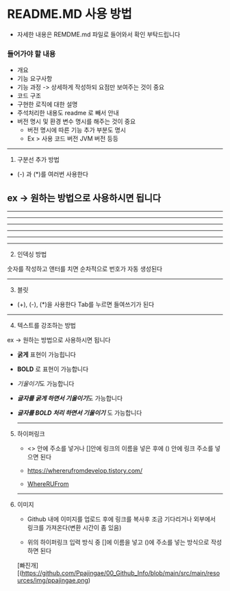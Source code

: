 # README.MD 사용 방법
- 자세한 내용은 REMDME.md 파일로 들어와서 확인 부탁드립니다
### 들어가야 할 내용
- 개요
- 기능 요구사항
- 기능 과정 -> 상세하게 작성하되 요점만 보여주는 것이 중요
- 코드 구조
- 구현한 로직에 대한 설명
- 주석처리한 내용도 readme 로 빼서 안내
- 버전 명시 및 환경 변수 명시를 해주는 것이 중요
    - 버전 명시에 따른 기능 추가 부분도 명시
    - Ex > 사용 코드 버전 JVM 버전 등등
---
1. 구분선 추가 방법
- (-) 과 (*)를 여러번 사용한다

ex -> 원하는 방법으로 사용하시면 됩니다
---

--------

- - - - - - - 

***

*********

* * * *

---
2. 인덱싱 방법
   
숫자를 작성하고 앤터를 치면 순차적으로 번호가 자동 생성된다

---

3. 블릿
- (+), (-), (*)을 사용한다 Tab를 누르면 들여쓰기가 된다

---

4. 텍스트를 강조하는 방법
   
ex -> 원하는 방법으로 사용하시면 됩니다

- **굵게** 표현이 가능힙니다

- __BOLD__ 로 표현이 가능합니다

- *기울이기*도 가능합니다

- ***글자를 굵게 하면서 기울이기***도 가능합니다

- ___글자를 BOLD 처리 하면서 기울이기___ 도 가능합니다

  ---

5. 하이퍼링크
     
   - <> 안에 주소를 넣거나 []안에 링크의 이름을 넣은 후에 () 안에 링크 주소를 넣으면 된다
    
   - <https://whererufromdevelop.tistory.com/>
    
   - [WhereRUFrom](https://whererufromdevelop.tistory.com/)
 
   ---

6. 이미지

   - Github 내에 이미지를 업로드 후에 링크를 복사후 조금 기다리거나 외부에서 링크를 가져온다(변환 시간이 좀 있음)
  
   - 위의 하이퍼링크 입력 방식 중 []에 이름을 넣고 ()에 주소를 넣는 방식으로 작성하면 된다
  
   [빠진개][(https://github.com/Ppajingae/00_Github_Info/blob/main/src/main/resources/img/ppajingae.png)
   
      
